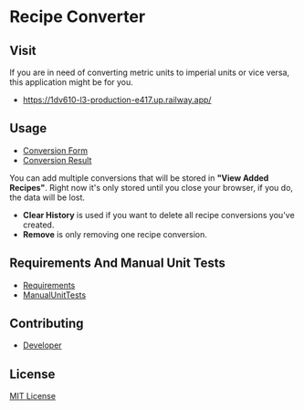 # Recipe Converter

## Visit
If you are in need of converting metric units to imperial units or vice versa, this application might be for you. 
- https://1dv610-l3-production-e417.up.railway.app/

## Usage
- [Conversion Form](docs/images/UserInputUI.png)
- [Conversion Result](docs/images/UserConversionResult.png)

You can add multiple conversions that will be stored in **"View Added Recipes"**.
Right now it's only stored until you close your browser, if you do, the data will be lost. 

- **Clear History** is used if you want to delete all recipe conversions you've created.
- **Remove** is only removing one recipe conversion.

## Requirements And Manual Unit Tests
- [Requirements](../../wiki/Requirements)
- [ManualUnitTests](../../wiki/Manual-unit-tests)

## Contributing
- [Developer](../../blob/main/DEVELOPER.md)

## License
[MIT License](LICENSE)
